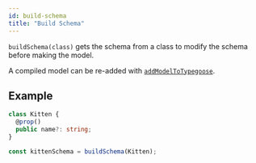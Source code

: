 ```yaml
---
id: build-schema
title: "Build Schema"
---
```


`buildSchema(class)` gets the schema from a class to modify the schema before making the model.

A compiled model can be re-added with [`addModelToTypegoose`](api/functions/addModelToTypegoose.md).

## Example

```ts
class Kitten {
  @prop()
  public name?: string;
}

const kittenSchema = buildSchema(Kitten);

```
